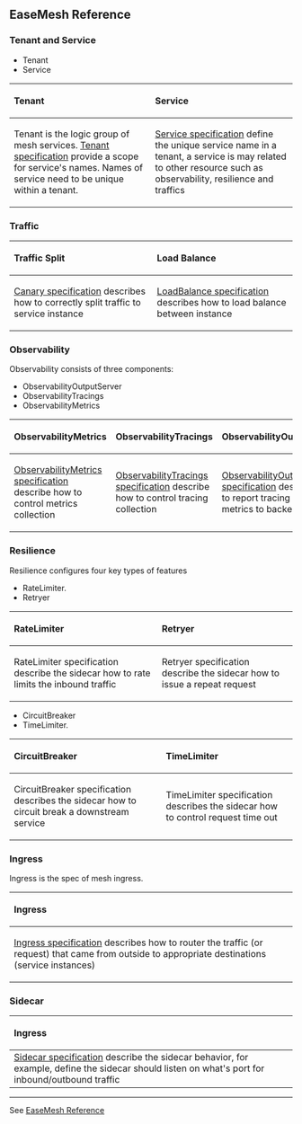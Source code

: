 ## EaseMesh Reference


### Tenant and Service

- Tenant
- Service

| <p align="left">Tenant</p> | <p align="left">Service</p> |
|-|-|
|<p align="left">Tenant is the logic group of mesh services. [Tenant specification](https://github.com/megaease/easemesh-api/blob/master/v1alpha1/meshmodel.md#easemesh.v1alpha1.Tenant) provide a scope for service's names. Names of service need to be unique within a tenant.</p>|<p align="left">[Service specification]() define the unique service name in a tenant, a service is may related to other resource such as observability, resilience and traffics</p>|


### Traffic

| <p align="left">Traffic Split</p> | <p align="left">Load Balance </p>|
|-|-|
| <p>[Canary specification](https://github.com/megaease/easemesh-api/blob/master/v1alpha1/meshmodel.md#easemesh.v1alpha1.Canary)  describes how to correctly split traffic to service instance</p>|<p> [LoadBalance specification](https://github.com/megaease/easemesh-api/blob/master/v1alpha1/meshmodel.md#easemesh.v1alpha1.LoadBalance) describes how to load balance between instance</p> |

### Observability

Observability consists of three components:
- ObservabilityOutputServer
- ObservabilityTracings
- ObservabilityMetrics

|<p align="left">ObservabilityMetrics</p>|<p align="left">ObservabilityTracings</p>|<p align="left">ObservabilityOutputServer</p>|
|-|-|-|
|<p align="left">[ObservabilityMetrics specification](https://github.com/megaease/easemesh-api/blob/master/v1alpha1/meshmodel.md#easemesh.v1alpha1.ObservabilityMetrics) describe how to control metrics collection</p>|<p align="left">[ObservabilityTracings specification](https://github.com/megaease/easemesh-api/blob/master/v1alpha1/meshmodel.md#easemesh.v1alpha1.ObservabilityTracings) describe how to control tracing collection</p>|<p align="left">[ObservabilityOutputServer specification](https://github.com/megaease/easemesh-api/blob/master/v1alpha1/meshmodel.md#easemesh.v1alpha1.ObservabilityOutputServer) describe how to report tracing and metrics to backend</p>| 



### Resilience

Resilience configures four key types of features
- RateLimiter.
- Retryer 

|<p align="left">RateLimiter</p>|<p align="left">Retryer</p>|
|-|-|
|<p align="left">RateLimiter specification describe the sidecar how to rate limits the inbound traffic</p>|<p align="left">Retryer specification describe the sidecar how to issue a repeat request </p>|

- CircuitBreaker
- TimeLimiter.

|<p align="left">CircuitBreaker</p>|<p align="left">TimeLimiter</p>|
|-|-|
|<p align="left">CircuitBreaker specification describes the sidecar how to circuit break a downstream service</p>|<p align="left">TimeLimiter specification describes the sidecar how to control request time out </p>|


### Ingress
Ingress is the spec of mesh ingress.

|<p align="left">Ingress </p>|
|-|
|<p align="left">[Ingress specification](https://github.com/megaease/easemesh-api/blob/master/v1alpha1/meshmodel.md#ingress) describes how to router the traffic (or request) that came from outside to appropriate destinations (service instances) <br /></p>|

### Sidecar

|<p align="left">Ingress </p>|
|-|
|[Sidecar specification]() describe the sidecar behavior, for example, define the sidecar should listen on what's port for inbound/outbound traffic|
---
See [EaseMesh Reference](https://github.com/megaease/easemesh-api/blob/master/v1alpha1/meshmodel.md#easemesh.v1alpha1.Service)